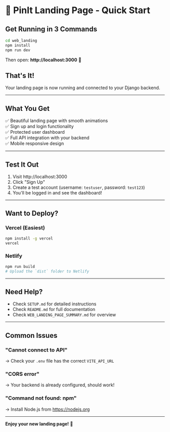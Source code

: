 # 🚀 PinIt Landing Page - Quick Start

## Get Running in 3 Commands

```bash
cd web_landing
npm install
npm run dev
```

Then open: **http://localhost:3000** 🎉

## That's It!

Your landing page is now running and connected to your Django backend.

---

## What You Get

✅ Beautiful landing page with smooth animations  
✅ Sign up and login functionality  
✅ Protected user dashboard  
✅ Full API integration with your backend  
✅ Mobile responsive design  

---

## Test It Out

1. Visit http://localhost:3000
2. Click "Sign Up"
3. Create a test account (username: `testuser`, password: `test123`)
4. You'll be logged in and see the dashboard!

---

## Want to Deploy?

### Vercel (Easiest)
```bash
npm install -g vercel
vercel
```

### Netlify
```bash
npm run build
# Upload the `dist` folder to Netlify
```

---

## Need Help?

- Check `SETUP.md` for detailed instructions
- Check `README.md` for full documentation
- Check `WEB_LANDING_PAGE_SUMMARY.md` for overview

---

## Common Issues

### "Cannot connect to API"
→ Check your `.env` file has the correct `VITE_API_URL`

### "CORS error"
→ Your backend is already configured, should work!

### "Command not found: npm"
→ Install Node.js from https://nodejs.org

---

**Enjoy your new landing page!** 🎊


